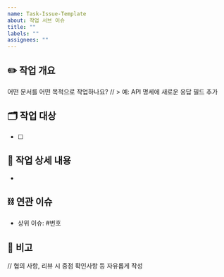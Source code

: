 ```yaml
---
name: Task-Issue-Template
about: 작업 서브 이슈
title: ""
labels: ""
assignees: ""
---
```


## ✏️ 작업 개요

어떤 문서를 어떤 목적으로 작업하나요?
// > 예: API 명세에 새로운 응답 필드 추가

## 🗂 작업 대상

- [ ]

## 📌 작업 상세 내용

-

## ⛓ 연관 이슈

- 상위 이슈: #번호

## 💬 비고

// 협의 사항, 리뷰 시 중점 확인사항 등 자유롭게 작성
